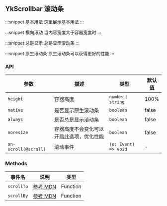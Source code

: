 ## YkScrollbar 滚动条

:::snippet
基本用法
这里展示基本用法
<ScrollbarPrimary/>
:::

:::snippet
横向滚动
当内容宽度大于容器宽度时
<ScrollbarHorizontal/>
:::

:::snippet
总是显示
总是显示滚动条
<ScrollbarAlways/>
:::

:::snippet
原生滚动条
原生滚动条可以获得更好的性能
<ScrollbarNative/>
:::

### API

| 参数                 | 描述                                     | 类型                 | 默认值 |
| -------------------- | ---------------------------------------- | -------------------- | ------ |
| `height`             | 容器高度                                 | `number｜string`     | 100%   |
| `native`             | 是否显示原生滚动条                       | `boolean`            | false  |
| `always`             | 是否总是显示滚动条                       | `boolean`            | false  |
| `noresize`           | 容器高度不会变化可以开启此选项，优化性能 | `boolean`            | false  |
| `on-scroll(@scroll)` | 滚动事件                                 | `(e: Event) => void` | -      |

### Methods

| 事件名     | 说明                                                                          | 类型     |
| ---------- | ----------------------------------------------------------------------------- | -------- |
| `scrollTo` | [参考 MDN](https://developer.mozilla.org/zh-CN/docs/Web/API/Element/scrollTo) | Function |
| `scrollBy` | [参考 MDN](https://developer.mozilla.org/zh-CN/docs/Web/API/Element/scrollBy) | Function |
